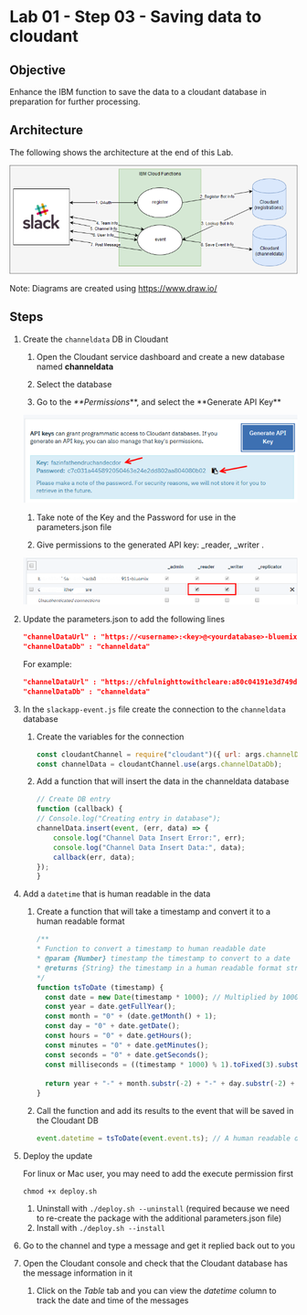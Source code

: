 # Lab 01 - Step 03 - Saving data to cloudant

## Objective

Enhance the IBM function to save the data to a cloudant database in preparation for further processing.

## Architecture

The following shows the architecture at the end of this Lab.

![](../xdocs/Architecture-Final.png)

Note: Diagrams are created using https://www.draw.io/

## Steps

1. Create the `channeldata` DB in Cloudant

   1. Open the Cloudant service dashboard and create a new database named **channeldata**

   1. Select the database

   1. Go to the _\*\*Permissions_**, and select the **Generate API Key\*\*

   ![](../xdocs/cloudant-generate-api-key.png)

   1. Take note of the Key and the Password for use in the parameters.json file

   1. Give permissions to the generated API key: \_reader, \_writer . 

    ![](../xdocs/cloudant-permissions.png)

1. Update the parameters.json to add the following lines
   
   ```json
   "channelDataUrl" : "https://<username>:<key>@<yourdatabase>-bluemix.cloudant.com",
   "channelDataDb" : "channeldata"
   ```
  
   For example:

    ```json
    "channelDataUrl" : "https://chfulnighttowithcleare:a80c04191e3d749def1e9e10ec1222096b43fdd1@cf5f094e-16ac-4a99-acb8-79cfda652911-bluemix.cloudant.com",
    "channelDataDb" : "channeldata"
    ```

1. In the `slackapp-event.js` file create the connection to the `channeldata` database

   1. Create the variables for the connection

      ```javascript
      const cloudantChannel = require("cloudant")({ url: args.channelDataUrl });
      const channelData = cloudantChannel.use(args.channelDataDb);
      ```

   1. Add a function that will insert the data in the channeldata database
      ```javascript
      // Create DB entry
      function (callback) {
      // Console.log("Creating entry in database");
      channelData.insert(event, (err, data) => {
          console.log("Channel Data Insert Error:", err);
          console.log("Channel Data Insert Data:", data);
          callback(err, data);
      });
      }
      ```

1. Add a `datetime` that is human readable in the data

   1. Create a function that will take a timestamp and convert it to a human readable format

      ```javascript
      /**
      * Function to convert a timestamp to human readable date
      * @param {Number} timestamp the timestamp to convert to a date
      * @returns {String} the timestamp in a human readable format string
      */
      function tsToDate (timestamp) {
        const date = new Date(timestamp * 1000); // Multiplied by 1000 so that the argument is in milliseconds, not seconds
        const year = date.getFullYear();
        const month = "0" + (date.getMonth() + 1);
        const day = "0" + date.getDate();
        const hours = "0" + date.getHours();
        const minutes = "0" + date.getMinutes();
        const seconds = "0" + date.getSeconds();
        const milliseconds = ((timestamp * 1000) % 1).toFixed(3).substr(2);

        return year + "-" + month.substr(-2) + "-" + day.substr(-2) + " " + hours.substr(-2) + ":" + minutes.substr(-2) + ":" + seconds.substr(-2) + "." + milliseconds;
      }
      ```

   1. Call the function and add its results to the event that will be saved in the Cloudant DB
      ```javascript
      event.datetime = tsToDate(event.event.ts); // A human readable date-time (Zulu)
      ```

1. Deploy the update

   For linux or Mac user, you may need to add the execute permission first

   ```
   chmod +x deploy.sh
   ```

   1. Uninstall with `./deploy.sh --uninstall` (required because we need to re-create the package with the additional parameters.json file)
   1. Install with `./deploy.sh --install`

1. Go to the channel and type a message and get it replied back out to you
1. Open the Cloudant console and check that the Cloudant database has the message information in it
   1. Click on the _Table_ tab and you can view the _datetime_ column to track the date and time of the messages
